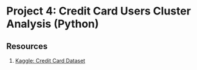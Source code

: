 # Project 4: Credit Card Users Cluster Analysis (Python)

## Resources

1. [Kaggle: Credit Card Dataset](https://www.kaggle.com/arjunbhasin2013/ccdata)

